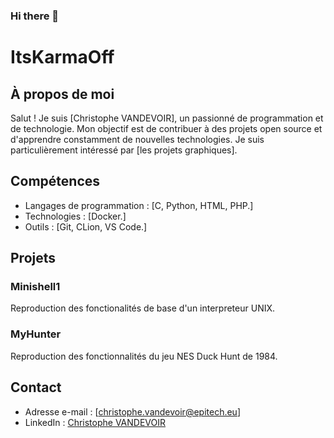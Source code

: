 ### Hi there 👋

<!--
**ItsKarmaOff/ItsKarmaOff** is a ✨ _special_ ✨ repository because its `README.md` (this file) appears on your GitHub profile.

Here are some ideas to get you started:

- 🔭 I’m currently working on ...
- 🌱 I’m currently learning ...
- 👯 I’m looking to collaborate on ...
- 🤔 I’m looking for help with ...
- 💬 Ask me about ...
- 📫 How to reach me: ...
- 😄 Pronouns: ...
- ⚡ Fun fact: ...
-->

# ItsKarmaOff

## À propos de moi

Salut ! Je suis [Christophe VANDEVOIR], un passionné de programmation et de technologie. Mon objectif est de contribuer à des projets open source et d'apprendre constamment de nouvelles technologies. Je suis particulièrement intéressé par [les projets graphiques].

## Compétences

- Langages de programmation : [C, Python, HTML, PHP.]
- Technologies : [Docker.]
- Outils : [Git, CLion, VS Code.]

## Projets

### Minishell1

Reproduction des fonctionalités de base d'un interpreteur UNIX.

<!--[GitHub Repository](lien_vers_le_projet)-->

### MyHunter

Reproduction des fonctionnalités du jeu NES Duck Hunt de 1984.

<!--[GitHub Repository](lien_vers_le_projet)-->

## Contact

- Adresse e-mail : [christophe.vandevoir@epitech.eu]
- LinkedIn : [Christophe VANDEVOIR](https://www.linkedin.com/in/christophe-vandevoir/)

